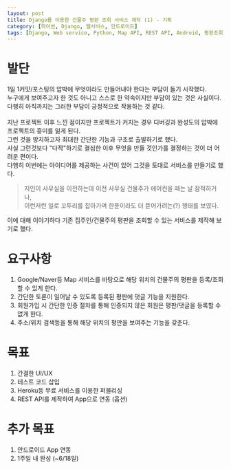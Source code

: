 ```yaml
---
layout: post
title: Django를 이용한 건물주 평판 조회 서비스 제작 (1) - 기획
category: [파이썬, Django, 웹서비스, 안드로이드]
tags: [Django, Web service, Python, Map API, REST API, Android, 평판조회]
---
```


# 발단
  
1일 1커밋/포스팅의 압박에 무엇이라도 만들어내야 한다는 부담이 들기 시작했다.  
누구에게 보여주고자 한 것도 아니고 스스로 한 약속이지만 부담이 있는 것은 사실이다.  
다행히 아직까지는 그러한 부담이 긍정적으로 작용하는 것 같다.  
<br>
지난 프로젝트 이후 느낀 점이지만 프로젝트가 커지는 경우 디버깅과 완성도의 압박에 프로젝트의 흥미를 잃게 된다.  
그런 것을 방지하고자 최대한 간단한 기능과 구조로 출발하기로 했다.  
사실 그런것보다 "다작"하기로 결심한 이후 무엇을 만들 것인가를 결정하는 것이 더 어려운 편이다.  
다행히 이번에는 아이디어를 제공하는 사건이 있어 그것을 토대로 서비스를 만들기로 했다.

> 지인이 사무실을 이전하는데 이전 사무실 건물주가 에어컨을 떼는 날 잠적하거나,  
이런저런 일로 꼬투리를 잡아가며 한푼이라도 더 뜯어가려는(?) 행태를 보였다.

이에 대해 이야기하다 기존 집주인/건물주의 평판을 조회할 수 있는 서비스를 제작해 보기로 했다.


# 요구사항
1. Google/Naver등 Map 서비스를 바탕으로 해당 위치의 건물주의 평판을 등록/조회할 수 있게 한다.
2. 간단한 토론이 일어날 수 있도록 등록된 평판에 댓글 기능을 지원한다.
3. 회원가입 시 간단한 인증 절차를 통해 인증되지 않은 회원은 평판/댓글을 등록할 수 없게 한다.
4. 주소/위치 검색등을 통해 해당 위치의 평판을 보여주는 기능을 갖춘다.

# 목표
1. 간결한 UI/UX
2. 테스트 코드 삽입
3. Heroku등 무료 서비스를 이용한 퍼블리싱
4. REST API를 제작하여 App으로 연동 (옵션)

# 추가 목표
1. 안드로이드 App 연동
2. 1주일 내 완성 (~6/18일)




